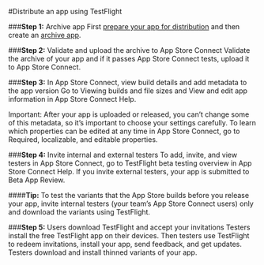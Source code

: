 #Distribute an app using TestFlight

###<b>Step 1:</b> Archive app
First [prepare your app for distribution](./PrepareForDistribution.md) and then create an [archive app](./CreateArchiveFile.md).

###<b>Step 2:</b> Validate and upload the archive to App Store Connect
Validate the archive of your app and if it passes App Store Connect tests, upload it to App Store Connect.

###<b>Step 3:</b> In App Store Connect, view build details and add metadata to the app version
Go to Viewing builds and file sizes and View and edit app information in App Store Connect Help.

Important: After your app is uploaded or released, you can’t change some of this metadata, so it’s important to choose your settings carefully. To learn which properties can be edited at any time in App Store Connect, go to Required, localizable, and editable properties.

###<b>Step 4:</b> Invite internal and external testers
To add, invite, and view testers in App Store Connect, go to TestFlight beta testing overview in App Store Connect Help. If you invite external testers, your app is submitted to Beta App Review.

####<b>Tip:</b> To test the variants that the App Store builds before you release your app, invite internal testers (your team’s App Store Connect users) only and download the variants using TestFlight.

###<b>Step 5:</b> Users download TestFlight and accept your invitations
Testers install the free TestFlight app on their devices. Then testers use TestFlight to redeem invitations, install your app, send feedback, and get updates. Testers download and install thinned variants of your app.
